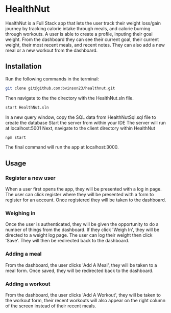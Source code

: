 # HealthNut

HealthNut is a Full Stack app that lets the user track their weight loss/gain journey by tracking calorie intake through meals, and calorie burning through workouts. A user is able to create a profile, inputing their goal weight. From the dashboard they can see their current goal, their current weight, their most recent meals, and recent notes. They can also add a new meal or a new workout from the dashboard.

## Installation

Run the following commands in the terminal:

```bash
git clone git@github.com:bvinson23/healthnut.git
```
Then navigate to the the directory with the HealthNut.sln file.
```bash
start HealthNut.sln
```
In a new query window, copy the SQL data from HealthNutSql.sql file to create the database
Start the server from within your IDE
The server will run at localhost:5001
Next, navigate to the client directory within HealthNut
```bash
npm start
```
The final command will run the app at localhost:3000.

## Usage

### Register a new user

When a user first opens the app, they will be presented with a log in page. The user can click register where they will be presented with a form to register for an account. Once registered they will be taken to the dashboard.

### Weighing in

Once the user is authenticated, they will be given the opportunity to do a number of things from the dashboard. If they click 'Weigh In', they will be directed to a weight log page. The user can log their weight then click 'Save'. They will then be redirected back to the dashboard.

### Adding a meal

From the dashboard, the user clicks 'Add A Meal', they will be taken to a meal form. Once saved, they will be redirected back to the dashboard.

### Adding a workout

From the dashboard, the user clicks 'Add A Workout', they will be taken to the workout form, their recent workouts will also appear on the right column of the screen instead of their recent meals.
